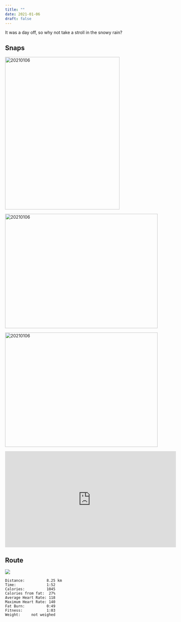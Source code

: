 ```yaml
---
title: ""
date: 2021-01-06
draft: false
---
```


It was a day off, so why not take a stroll in the snowy rain?

## Snaps

<a data-flickr-embed="true" href="https://www.flickr.com/photos/cliff1976/50807174961/in/datetaken-public/" title="20210106"><img src="https://live.staticflickr.com/65535/50807174961_7298d19709.jpg" width="375" height="500" alt="20210106"></a><script async src="//embedr.flickr.com/assets/client-code.js" charset="utf-8"></script>

<a data-flickr-embed="true" href="https://www.flickr.com/photos/cliff1976/50806430668/in/datetaken-public/" title="20210106"><img src="https://live.staticflickr.com/65535/50806430668_e6164a1b89.jpg" width="500" height="375" alt="20210106"></a><script async src="//embedr.flickr.com/assets/client-code.js" charset="utf-8"></script>

<a data-flickr-embed="true" href="https://www.flickr.com/photos/cliff1976/50807174946/in/datetaken-public/" title="20210106"><img src="https://live.staticflickr.com/65535/50807174946_a370f39534.jpg" width="500" height="375" alt="20210106"></a><script async src="//embedr.flickr.com/assets/client-code.js" charset="utf-8"></script>

<iframe width="560" height="315" src="https://www.youtube.com/embed/z73EMYOF_E4" frameborder="0" allow="accelerometer; autoplay; clipboard-write; encrypted-media; gyroscope; picture-in-picture" allowfullscreen></iframe>

## Route

![](/20210106.jpg)  

```
Distance:          8.25 km
Time:              1:52
Calories:          1045
Calories from fat:  27%
Average Heart Rate: 118
Maximum Heart Rate: 140
Fat Burn:          0:49
Fitness:           1:03
Weight:     not weighed
